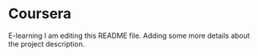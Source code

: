 # Coursera
E-learning
I am editing this README file. Adding some more details about the project description.
